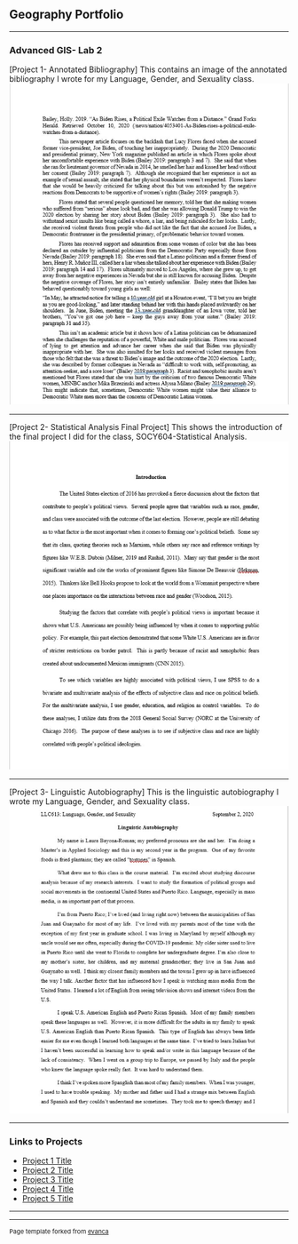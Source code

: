 ## Geography Portfolio

---

### Advanced GIS- Lab 2

[Project 1- Annotated Bibliography]
This contains an image of the annotated bibliography I wrote for my Language, Gender, and Sexuality class.
[<img src="images/QGIS Class Lab First Image 2.jpg?raw=true"/>](/sample_page) 

---
[Project 2- Statistical Analysis Final Project]
This shows the introduction of the final project I did for the class, SOCY604-Statistical Analysis.  
<img src="images/QGIS Class Lab 2 Second Image 2.jpg?raw=true"/>

---
[Project 3- Linguistic Autobiography]
This is the linguistic autobiography I wrote my Language, Gender, and Sexuality class. 
<img src="images/QGIS Class Lab 3 Third Image.jpg?raw=true"/>

---

### Links to Projects

- [Project 1 Title](http://example.com/) 
- [Project 2 Title](http://example.com/)
- [Project 3 Title](http://example.com/)
- [Project 4 Title](http://example.com/)
- [Project 5 Title](http://example.com/)

---




---
<p style="font-size:11px">Page template forked from <a href="https://github.com/evanca/quick-portfolio">evanca</a></p>
<!-- Remove above link if you don't want to attibute -->
